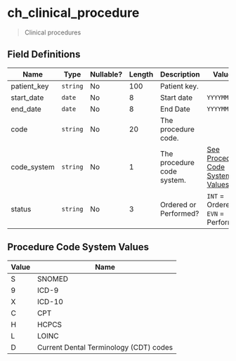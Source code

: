 # ch_clinical_procedure

> Clinical procedures
> 

## Field Definitions

| Name | Type | Nullable? | Length | Description | Values |
| --- | --- | --- | --- | --- | --- |
| patient_key | `string` | No | 100 | Patient key. |  |
| start_date | `date` | No | 8 | Start date | `YYYYMMDD` |
| end_date | `date` | No | 8 | End Date | `YYYYMMDD` |
| code | `string` | No | 20 | The procedure code. |  |
| code_system | `string` | No | 1 | The procedure code system. | [See Procedure Code System Values](/data-model/inbound/ch_clinical_procedure#procedure-code-system-values) |
| status | `string` | No | 3 | Ordered or Performed? | `INT` = Ordered, `EVN` = Performed |

## Procedure Code System Values

| Value | Name |
| --- | --- |
| S | SNOMED |
| 9 | ICD-9 |
| X | ICD-10 |
| C | CPT |
| H | HCPCS |
| L | LOINC |
| D | Current Dental Terminology (CDT) codes |